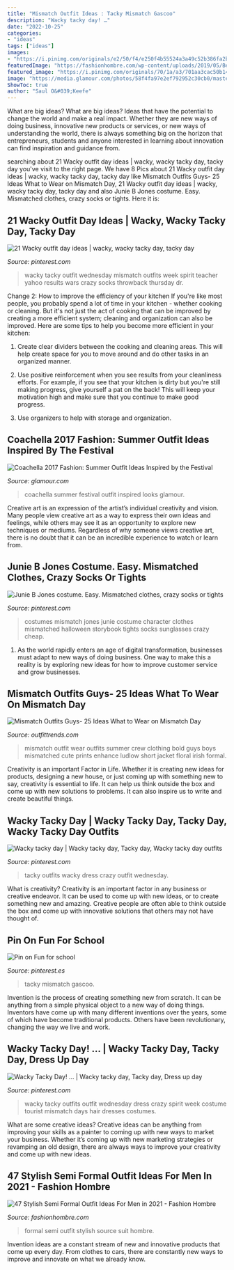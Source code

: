 ```yaml
---
title: "Mismatch Outfit Ideas : Tacky Mismatch Gascoo"
description: "Wacky tacky day! …"
date: "2022-10-25"
categories:
- "ideas"
tags: ["ideas"]
images:
- "https://i.pinimg.com/originals/e2/50/f4/e250f4b55524a3a49c52b386fa2bae89.jpg"
featuredImage: "https://fashionhombre.com/wp-content/uploads/2019/05/Best-Semi-Formal-Outfit-Ideas-For-Men-2-1.jpg"
featured_image: "https://i.pinimg.com/originals/70/1a/a3/701aa3cac50b1438b9d3ac8d045dea83.jpg"
image: "https://media.glamour.com/photos/58f4fa97e2ef792952c30cb0/master/pass/GettyImages-669049530.jpg"
ShowToc: true
author: "Saul O&#039;Keefe"
---
```



What are big ideas?
What are big ideas? Ideas that have the potential to change the world and make a real impact. Whether they are new ways of doing business, innovative new products or services, or new ways of understanding the world, there is always something big on the horizon that entrepreneurs, students and anyone interested in learning about innovation can find inspiration and guidance from.

	

		
searching about 21 Wacky outfit day ideas | wacky, wacky tacky day, tacky day you've visit to the right page. We have 8 Pics about 21 Wacky outfit day ideas | wacky, wacky tacky day, tacky day like Mismatch Outfits Guys- 25 Ideas What to Wear on Mismatch Day, 21 Wacky outfit day ideas | wacky, wacky tacky day, tacky day and also Junie B Jones costume. Easy. Mismatched clothes, crazy socks or tights. Here it is:
		
    
## 21 Wacky Outfit Day Ideas | Wacky, Wacky Tacky Day, Tacky Day

<img loading=lazy src="https://i.pinimg.com/236x/f8/7e/71/f87e719b9471896f221088284369df1c--dr-seuss-week-dr-suess.jpg" onerror="this.onerror=null;this.src='https://tse4.mm.bing.net/th?id=OIP.RdJzbqBzXUH2hVxzmHInEAAAAA&amp;pid=15.1';" alt="21 Wacky outfit day ideas | wacky, wacky tacky day, tacky day">

_Source: pinterest.com_

>wacky tacky outfit wednesday mismatch outfits week spirit teacher yahoo results wars crazy socks throwback thursday dr. 

	

Change 2: How to improve the efficiency of your kitchen
If you're like most people, you probably spend a lot of time in your kitchen - whether cooking or cleaning. But it's not just the act of cooking that can be improved by creating a more efficient system; cleaning and organization can also be improved. Here are some tips to help you become more efficient in your kitchen:
1. Create clear dividers between the cooking and cleaning areas. This will help create space for you to move around and do other tasks in an organized manner.

2. Use positive reinforcement when you see results from your cleanliness efforts. For example, if you see that your kitchen is dirty but you're still making progress, give yourself a pat on the back! This will keep your motivation high and make sure that you continue to make good progress.

3. Use organizers to help with storage and organization.

    
## Coachella 2017 Fashion: Summer Outfit Ideas Inspired By The Festival

<img loading=lazy src="https://media.glamour.com/photos/58f4fa97e2ef792952c30cb0/master/pass/GettyImages-669049530.jpg" onerror="this.onerror=null;this.src='https://tse4.mm.bing.net/th?id=OIP.YJJx_WwghXaqt9BEYnhJXQHaLH&amp;pid=15.1';" alt="Coachella 2017 Fashion: Summer Outfit Ideas Inspired by the Festival">

_Source: glamour.com_

>coachella summer festival outfit inspired looks glamour. 

	

Creative art is an expression of the artist’s individual creativity and vision. Many people view creative art as a way to express their own ideas and feelings, while others may see it as an opportunity to explore new techniques or mediums. Regardless of why someone views creative art, there is no doubt that it can be an incredible experience to watch or learn from.

    
## Junie B Jones Costume. Easy. Mismatched Clothes, Crazy Socks Or Tights

<img loading=lazy src="https://i.pinimg.com/originals/99/ae/0f/99ae0f0c9ee5be6c5b9c80e069cc738c.jpg" onerror="this.onerror=null;this.src='https://tse4.mm.bing.net/th?id=OIP.K5n0NU410p5-nE7YRrdD5wHaJ6&amp;pid=15.1';" alt="Junie B Jones costume. Easy. Mismatched clothes, crazy socks or tights">

_Source: pinterest.com_

>costumes mismatch jones junie costume character clothes mismatched halloween storybook tights socks sunglasses crazy cheap. 

	

1. As the world rapidly enters an age of digital transformation, businesses must adapt to new ways of doing business. One way to make this a reality is by exploring new ideas for how to improve customer service and grow businesses.

    
## Mismatch Outfits Guys- 25 Ideas What To Wear On Mismatch Day

<img loading=lazy src="http://www.thefashionisto.com/wp-content/uploads/2016/05/JCrew-Men-2016-Summer-Party-Style-Guide-005-800x1091.jpg" onerror="this.onerror=null;this.src='https://tse3.mm.bing.net/th?id=OIP.n-tlazPrOJqGGAEKIxG5HwHaKG&amp;pid=15.1';" alt="Mismatch Outfits Guys- 25 Ideas What to Wear on Mismatch Day">

_Source: outfittrends.com_

>mismatch outfit wear outfits summer crew clothing bold guys boys mismatched cute prints enhance ludlow short jacket floral irish formal. 

	

Creativity is an important Factor in Life. Whether it is creating new ideas for products, designing a new house, or just coming up with something new to say, creativity is essential to life. It can help us think outside the box and come up with new solutions to problems. It can also inspire us to write and create beautiful things.

    
## Wacky Tacky Day | Wacky Tacky Day, Tacky Day, Wacky Tacky Day Outfits

<img loading=lazy src="https://i.pinimg.com/originals/fa/d6/2a/fad62a9f224b2f897f8fc0634b4071c7.jpg" onerror="this.onerror=null;this.src='https://tse2.mm.bing.net/th?id=OIP.nFamWQ2DaY_jB4HbkTtf4AHaJ4&amp;pid=15.1';" alt="Wacky tacky day | Wacky tacky day, Tacky day, Wacky tacky day outfits">

_Source: pinterest.com_

>tacky outfits wacky dress crazy outfit wednesday. 

	

What is creativity?
Creativity is an important factor in any business or creative endeavor. It can be used to come up with new ideas, or to create something new and amazing. Creative people are often able to think outside the box and come up with innovative solutions that others may not have thought of.

    
## Pin On Fun For School

<img loading=lazy src="https://i.pinimg.com/originals/70/1a/a3/701aa3cac50b1438b9d3ac8d045dea83.jpg" onerror="this.onerror=null;this.src='https://tse3.mm.bing.net/th?id=OIP.rFxDrcnxiE6dtuVO-Q-9PQHaJ4&amp;pid=15.1';" alt="Pin on Fun for school">

_Source: pinterest.es_

>tacky mismatch gascoo. 

	

Invention is the process of creating something new from scratch. It can be anything from a simple physical object to a new way of doing things. Inventors have come up with many different inventions over the years, some of which have become traditional products. Others have been revolutionary, changing the way we live and work.

    
## Wacky Tacky Day! … | Wacky Tacky Day, Tacky Day, Dress Up Day

<img loading=lazy src="https://i.pinimg.com/originals/e2/50/f4/e250f4b55524a3a49c52b386fa2bae89.jpg" onerror="this.onerror=null;this.src='https://tse1.mm.bing.net/th?id=OIP.lPiFj8MCfJScFmUV0-GltwAAAA&amp;pid=15.1';" alt="Wacky Tacky Day! … | Wacky tacky day, Tacky day, Dress up day">

_Source: pinterest.com_

>wacky tacky outfits outfit wednesday dress crazy spirit week costume tourist mismatch days hair dresses costumes. 

	

What are some creative ideas?
Creative ideas can be anything from improving your skills as a painter to coming up with new ways to market your business. Whether it’s coming up with new marketing strategies or revamping an old design, there are always ways to improve your creativity and come up with new ideas.

    
## 47 Stylish Semi Formal Outfit Ideas For Men In 2021 - Fashion Hombre

<img loading=lazy src="https://fashionhombre.com/wp-content/uploads/2019/05/Best-Semi-Formal-Outfit-Ideas-For-Men-2-1.jpg" onerror="this.onerror=null;this.src='https://tse1.mm.bing.net/th?id=OIP.m-0v-Qy_7HH38ta9FvBp4QHaLH&amp;pid=15.1';" alt="47 Stylish Semi Formal Outfit Ideas For Men in 2021 - Fashion Hombre">

_Source: fashionhombre.com_

>formal semi outfit stylish source suit hombre. 

	

Invention ideas are a constant stream of new and innovative products that come up every day. From clothes to cars, there are constantly new ways to improve and innovate on what we already know. 

